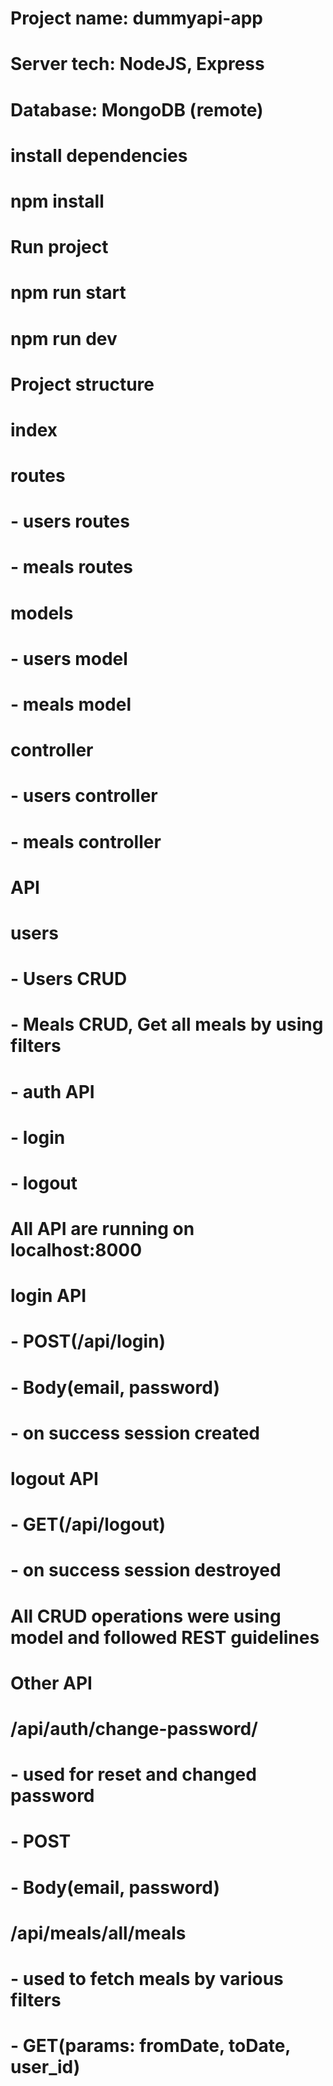 # Project name: dummyapi-app
# Server tech: NodeJS, Express 
# Database: MongoDB (remote)

# install dependencies
# npm install

# Run project 
# npm run start
# npm run dev

# Project structure
# index
# routes
#   - users routes 
#   - meals routes 
# models
#   - users model 
#   - meals model 
# controller
#   - users controller 
#   - meals controller 


# API
# users
#   - Users CRUD
#   - Meals CRUD, Get all meals by using filters
#   - auth API
#       - login
#       - logout

# All API are running on localhost:8000
# login API
#   - POST(/api/login)
#   - Body(email, password)
#   - on success session created 
# logout API
#   - GET(/api/logout)
#   - on success session destroyed

# All CRUD operations were using model and followed REST guidelines

# Other API
# /api/auth/change-password/
#   - used for reset and changed password
#   - POST
#   - Body(email, password)

# /api/meals/all/meals
#   - used to fetch meals by various filters
#   - GET(params: fromDate, toDate, user_id)

